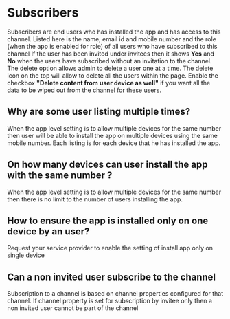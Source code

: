 # Subscribers
Subscribers are end users who has installed the app and has access to this channel.
Listed here is the name, email id and mobile number and the role (when the app is enabled for role) of all users who have subscribed to this channel 
If the user has been invited under invitees then it shows **Yes** and **No** when the users have subscribed without an invitation to the channel.
The delete option allows admin to delete a user one at a time. The delete icon on the top will allow to delete all the users within the page. Enable the checkbox **"Delete content from user device as well"** if you want all the data to be wiped out from the channel for these users.

## Why are some user listing multiple times?
When the app level setting is to allow multiple devices for the same number then user will be able to install the app on multiple devices using the same mobile number. Each listing is for each device that he has installed the app.

## On how many devices can user install the app with the same number ?
When the app level setting is to allow multiple devices for the same number then there is no limit to the number of users installing the app.

## How to ensure the app is installed only on one device by an user?
Request your service provider to enable the setting of install app only on single device

## Can a non invited user subscribe to the channel
Subscription to a channel is based on channel properties configured for that channel. If  channel property is set for subscription by invitee only then a non invited user cannot be part of the channel
<!--stackedit_data:
eyJoaXN0b3J5IjpbLTE2NTM5MjI1MDEsLTg4NzUzNjg2NCwxND
U2ODYwMjA5XX0=
-->